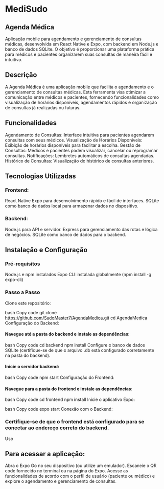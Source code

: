 # MediSudo
## Agenda Médica
Aplicação mobile para agendamento e gerenciamento de consultas médicas, desenvolvida em React Native e Expo, com backend em Node.js e banco de dados SQLite. O objetivo é proporcionar uma plataforma prática para médicos e pacientes organizarem suas consultas de maneira fácil e intuitiva.

## Descrição
A Agenda Médica é uma aplicação mobile que facilita o agendamento e o gerenciamento de consultas médicas. Esta ferramenta visa otimizar a comunicação entre médicos e pacientes, fornecendo funcionalidades como visualização de horários disponíveis, agendamentos rápidos e organização de consultas já realizadas ou futuras.

## Funcionalidades
Agendamento de Consultas: Interface intuitiva para pacientes agendarem consultas com seus médicos.
Visualização de Horários Disponíveis: Exibição de horários disponíveis para facilitar a escolha.
Gestão de Consultas: Médicos e pacientes podem visualizar, cancelar ou reprogramar consultas.
Notificações: Lembretes automáticos de consultas agendadas.
Histórico de Consultas: Visualização do histórico de consultas anteriores.

## Tecnologias Utilizadas
### Frontend:
React Native
Expo para desenvolvimento rápido e fácil de interfaces.
SQLite como banco de dados local para armazenar dados no dispositivo.
### Backend:
Node.js para API e servidor.
Express para gerenciamento das rotas e lógica de negócios.
SQLite como banco de dados para o backend.

## Instalação e Configuração
### Pré-requisitos
Node.js e npm instalados
Expo CLI instalada globalmente (npm install -g expo-cli)
### Passo a Passo
Clone este repositório:

bash
Copy code
git clone https://github.com/SudoMaster7/AgendaMedica.git
cd AgendaMedica
Configuração do Backend:

#### Navegue até a pasta do backend e instale as dependências:

bash
Copy code
cd backend
npm install
Configure o banco de dados SQLite (certifique-se de que o arquivo .db está configurado corretamente na pasta do backend).

#### Inicie o servidor backend:

bash
Copy code
npm start
Configuração do Frontend:

#### Navegue para a pasta do frontend e instale as dependências:

bash
Copy code
cd frontend
npm install
Inicie o aplicativo Expo:

bash
Copy code
expo start
Conexão com o Backend:

### Certifique-se de que o frontend está configurado para se conectar ao endereço correto do backend.
Uso

## Para acessar a aplicação:

Abra o Expo Go no seu dispositivo (ou utilize um emulador).
Escaneie o QR code fornecido no terminal ou na página do Expo.
Acesse as funcionalidades de acordo com o perfil de usuário (paciente ou médico) e explore o agendamento e gerenciamento de consultas.
